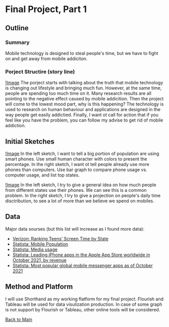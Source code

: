 # Final Project, Part 1

## Outline
### Summary
Mobile technology is designed to steal people's time, but we have to fight on and get away from mobile addiciton. 

### Porject Structire (story line)
[!Image](/story_line.jpeg)
The porject starts with talking about the truth that mobile technology is changing out lifestyle and bringing much fun. However, at the same time, people are spending too much time on it. Many research results are all pointing to the negative effect caused by mobile addicition. Then the project will come to the lowest mood part, why is this happening? The technology is used to research on human behaviour and applications are designed in the way people get easily addictied. Finally, I want ot call for action that if you feel like you have the problem, you can follow my advise to get rid of mobile addiction. 

## Initial Sketches
[!Image](/mobile_sketch1.jpeg)
In the left sketch, I want to tell a big portion of population are using smart phones. Use small human character with colors to present the percentage.
In the right sketch, I want ot tell people already use more phones than computers. Use bar graph to compare phone usage vs. computer usage, and list top states.

[!Image](/mobile_sketch2.jpeg)
In the left sketch, I try to give a general idea on how much people from different states use their phones. We can see this is a common problem.
In the right sketch, I try to give a projection on people's daily time disctribution, to see a lot of more than we believe we spend on mobiles.

## Data
Major data sourses (but this list will increase as I found more data):
- [Verizon: Ranking Teens’ Screen Time by State ](https://go.verizon.com/resources/teens-with-the-most-screen-time-per-state/)
- [Statista: Mobile Population](https://www.statista.com/statistics/617136/digital-population-worldwide/)
- [Statista: Media usage](https://www.statista.com/statistics/195140/new-user-generated-content-uploaded-by-users-per-minute/)
- [Statista: Leading iPhone apps in the Apple App Store worldwide in October 2021, by revenue](https://www.statista.com/statistics/271103/top-iphone-apps-worldwide-by-revenue/)
- [Statista: Most popular global mobile messenger apps as of October 2021](https://www.statista.com/statistics/258749/most-popular-global-mobile-messenger-apps/)

## Method and Platform

I will use Shorthand as my working flatform for my final project. Flourish and Tableau will be used for data visulization production. In case of some graph is not support by Flourish or Tableau, other online tools will be considered.

[Back to Main](/README.md)
